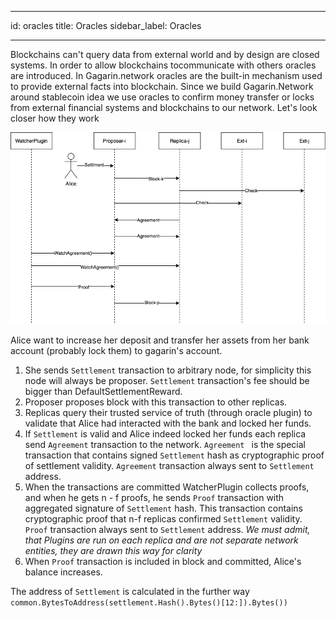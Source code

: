  ---
id: oracles
title: Oracles
sidebar_label: Oracles

---

Blockchains can't query data from external world and by design are closed systems. In order to allow blockchains tocommunicate with others oracles are introduced.
In Gagarin.network oracles are the built-in mechanism used to provide external facts into blockchain. Since we build Gagarin.Network around stablecoin idea we use oracles to confirm money transfer or locks from external financial systems and blockchains to our network. Let's look closer how they work

![alt-text](assets/oracle.png)

Alice want to increase her deposit and transfer her assets from her bank account (probably lock them) to gagarin's account. 
1. She sends ```Settlement``` transaction to arbitrary node, for simplicity this node will always be proposer. ```Settlement``` transaction's fee should be bigger than DefaultSettlementReward.
2. Proposer proposes block with this transaction to other replicas. 
3. Replicas query their trusted service of truth (through oracle plugin) to validate that Alice had interacted with the bank and locked her funds. 
4. If ```Settlement``` is valid and Alice indeed locked her funds each replica send ```Agreement``` transaction to the network. ```Agreement ``` is the special transaction that contains signed ```Settlement``` hash as cryptographic proof of settlement validity. ```Agreement``` transaction always sent to ```Settlement``` address.
5. When the transactions are committed WatcherPlugin collects proofs, and when he gets n - f proofs, he sends ```Proof``` transaction with aggregated signature of ```Settlement``` hash. This transaction contains cryptographic proof that n-f replicas confirmed ```Settlement``` validity. ```Proof``` transaction always sent to ```Settlement``` address. *We must admit, that Plugins are run on each replica and are not separate network entities, they are drawn this way for clarity*
6. When ```Proof``` transaction is included in block and committed, Alice's balance increases.

The address of ```Settlement``` is calculated in the further way ```common.BytesToAddress(settlement.Hash().Bytes()[12:]).Bytes())```
